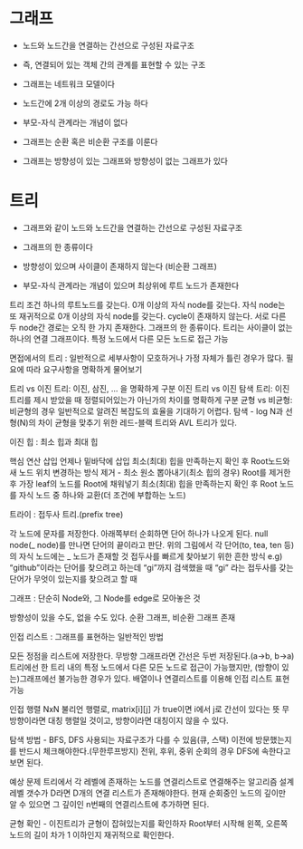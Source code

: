 # 그래프

- 노드와 노드간을 연결하는 간선으로 구성된 자료구조
- 즉, 연결되어 있는 객체 간의 관계를 표현할 수 있는 구조

- 그래프는 네트워크 모델이다
- 노드간에 2개 이상의 경로도 가능 하다
- 부모-자식 관계라는 개념이 없다
- 그래프는 순환 혹은 비순환 구조를 이룬다
- 그래프는 방향성이 있는 그래프와 방향성이 없는 그래프가 있다

# 트리

- 그래프와 같이 노드와 노드간을 연결하는 간선으로 구성된 자료구조

- 그래프의 한 종류이다
- 방향성이 있으며 사이클이 존재하지 않는다 (비순환 그래프)
- 부모-자식 관계라는 개념이 있으며 최상위에 루트 노드가 존재한다

트리 조건
하나의 루트노드를 갖는다.
0개 이상의 자식 node를 갖는다.
자식 node는 또 재귀적으로 0개 이상의 자식 node를 갖는다.
cycle이 존재하지 않는다.
서로 다른 두 node간 경로는 오직 한 가지 존재한다.
그래프의 한 종류이다. 트리는 사이클이 없는 하나의 연결 그래프이다.
특정 노드에서 다른 모든 노드로 접근 가능

면접에서의 트리
: 일반적으로 세부사항이 모호하거나 가정 자체가 틀린 경우가 많다. 필요에 따라 요구사항을 명확하게 물어보기

트리 vs 이진 트리: 이진, 삼진, … 을 명확하게 구분
이진 트리 vs 이진 탐색 트리: 이진트리를 제시 받았을 때 정렬되어있는가 아닌가의 차이를 명확하게 구분
균형 vs 비균형: 비균형의 경우 일반적으로 알려진 복잡도의 효율을 기대하기 어렵다.
탐색 - log N과 선형(N)의 차이
균형을 맞추기 위한 레드-블랙 트리와 AVL 트리가 있다.

이진 힙
: 최소 힙과 최대 힙

핵심 연산
삽입
언제나 밑바닥에 삽입
최소(최대) 힙을 만족하는지 확인 후 Root노드와 새 노드 위치 변경하는 방식
제거 - 최소 원소 뽑아내기(최소 힙의 경우)
Root를 제거한 후 가장 leaf의 노드를 Root에 채워넣기
최소(최대) 힙을 만족하는지 확인 후 Root 노드를 자식 노드 중 하나와 교환(더 조건에 부합하는 노드)

트라이
: 접두사 트리.(prefix tree)

각 노드에 문자를 저장한다.
아래쪽부터 순회하면 단어 하나가 나오게 된다.
null node(_ node)를 만나면 단어의 끝이라고 판단.
위의 그림에서 각 단어(to, tea, ten 등)의 자식 노드에는 _ 노드가 존재할 것
접두사를 빠르게 찾아보기 위한 흔한 방식
e.g) “github”이라는 단어를 찾으려고 하는데 “gi”까지 검색했을 때 “gi” 라는 접두사를 갖는 단어가 무엇이 있는지를 찾으려고 할 때

그래프
: 단순히 Node와, 그 Node를 edge로 모아놓은 것

방향성이 있을 수도, 없을 수도 있다.
순환 그래프, 비순환 그래프 존재

인접 리스트
: 그래프를 표현하는 일반적인 방법

모든 정점을 리스트에 저장한다.
무방향 그래프라면 간선은 두번 저장된다.(a->b, b->a)
트리에선 한 트리 내의 특정 노드에서 다른 모든 노드로 접근이 가능했지만, (방향이 있는)그래프에선 불가능한 경우가 있다.
배열이나 연결리스트를 이용해 인접 리스트 표현 가능

인접 행렬
NxN 불리언 행렬로, matrix[i][j] 가 true이면 i에서 j로 간선이 있다는 뜻
무방향이라면 대칭 행렬일 것이고, 방향이라면 대칭이지 않을 수 있다.

탐색 방법 - BFS, DFS
사용되는 자료구조가 다를 수 있음(큐, 스택)
이전에 방문했는지를 반드시 체크해야한다.(무한루프방지)
전위, 후위, 중위 순회의 경우 DFS에 속한다고 보면 된다.

예상 문제
트리에서 각 레벨에 존재하는 노드를 연결리스트로 연결해주는 알고리즘 설계
레벨 갯수가 D라면 D개의 연결 리스트가 존재해야한다.
현재 순회중인 노드의 깊이만 알 수 있으면 그 깊이인 n번째의 연결리스트에 추가하면 된다.

균형 확인 - 이진트리가 균형이 잡혀있는지를 확인하자
Root부터 시작해 왼쪽, 오른쪽 노드의 길이 차가 1 이하인지 재귀적으로 확인한다.
